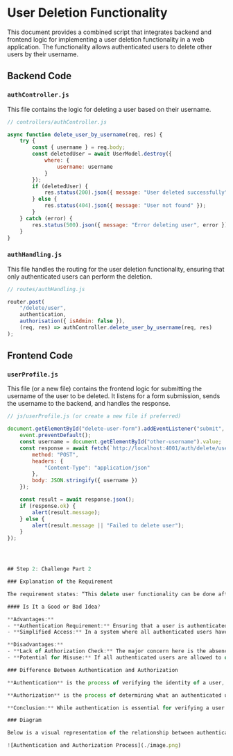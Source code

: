 
# User Deletion Functionality

This document provides a combined script that integrates backend and frontend logic for implementing a user deletion functionality in a web application. The functionality allows authenticated users to delete other users by their username.

## Backend Code

### `authController.js`

This file contains the logic for deleting a user based on their username.

```javascript
// controllers/authController.js

async function delete_user_by_username(req, res) {
    try {
        const { username } = req.body;
        const deletedUser = await UserModel.destroy({
            where: {
                username: username
            }
        });
        if (deletedUser) {
            res.status(200).json({ message: "User deleted successfully" });
        } else {
            res.status(404).json({ message: "User not found" });
        }
    } catch (error) {
        res.status(500).json({ message: "Error deleting user", error });
    }
}
```

### `authHandling.js`

This file handles the routing for the user deletion functionality, ensuring that only authenticated users can perform the deletion.

```javascript
// routes/authHandling.js

router.post(
    "/delete/user",
    authentication,
    authorisation({ isAdmin: false }),
    (req, res) => authController.delete_user_by_username(req, res)
);
```

## Frontend Code

### `userProfile.js`

This file (or a new file) contains the frontend logic for submitting the username of the user to be deleted. It listens for a form submission, sends the username to the backend, and handles the response.

```javascript
// js/userProfile.js (or create a new file if preferred)

document.getElementById("delete-user-form").addEventListener("submit", async (event) => {
    event.preventDefault();
    const username = document.getElementById("other-username").value;
    const response = await fetch(`http://localhost:4001/auth/delete/user`, {
        method: "POST",
        headers: {
            "Content-Type": "application/json"
        },
        body: JSON.stringify({ username })
    });

    const result = await response.json();
    if (response.ok) {
        alert(result.message);
    } else {
        alert(result.message || "Failed to delete user");
    }
});




## Step 2: Challenge Part 2

### Explanation of the Requirement

The requirement states: “This delete user functionality can be done after authentication.” Based on my understanding of authentication and authorization, this requirement has both advantages and disadvantages.

#### Is It a Good or Bad Idea?

**Advantages:**
- **Authentication Requirement:** Ensuring that a user is authenticated before allowing actions such as deleting another user is a fundamental security measure. It confirms that the user attempting the action is indeed a legitimate user of the system.
- **Simplified Access:** In a system where all authenticated users have equal privileges, allowing such actions after authentication may be appropriate.

**Disadvantages:**
- **Lack of Authorization Check:** The major concern here is the absence of an authorization check. Authentication verifies the identity of the user, but it does not verify whether the user is permitted to perform a specific action. Allowing deletion solely after authentication can lead to unauthorized actions, such as users deleting accounts they should not have access to.
- **Potential for Misuse:** If all authenticated users are allowed to delete accounts, it could result in abuse or accidental deletion of important accounts.

### Difference Between Authentication and Authorization

**Authentication** is the process of verifying the identity of a user, typically through credentials like a username and password.

**Authorization** is the process of determining what an authenticated user is allowed to do within the system, including permissions and access levels.

**Conclusion:** While authentication is essential for verifying a user's identity, authorization is crucial for ensuring that the user has the appropriate permissions to perform specific actions. Therefore, relying solely on authentication for actions like deleting users without incorporating proper authorization is not advisable.

### Diagram

Below is a visual representation of the relationship between authentication and authorization:

![Authentication and Authorization Process](./image.png)
